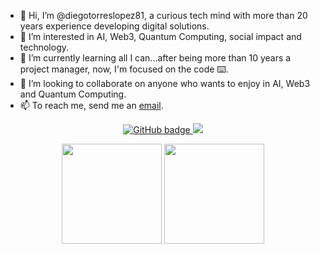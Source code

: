 - 👋 Hi, I’m @diegotorreslopez81, a curious tech mind with more than 20 years experience developing digital solutions.
- 👀 I’m interested in AI, Web3, Quantum Computing, social impact and technology.
- 🌱 I’m currently learning all I can...after being more than 10 years a project manager, now, I'm focused on the code ⌨️.
- 💞️ I’m looking to collaborate on anyone who wants to enjoy in AI, Web3 and Quantum Computing.
- 📫 To reach me, send me an <a href="mailto:diego@infinitelabs.co">email</a>.

<p align="center">
  <a href="https://github.com/diegotorreslopez81?tab=followers">
    <img src="https://img.shields.io/github/followers/diegotorreslopez81?label=Followers&logo=GitHub&style=for-the-badge" alt="GitHub badge" />
  </a>
  <a href="http://twitter.com/0xDiegoTorres">
    <img src="https://img.shields.io/twitter/follow/0xDiegoTorres?label=Twitter&logo=twitter&style=for-the-badge" />
  </a>
</p>

<p align="center">
  <img height="160em" src="https://github-readme-stats.vercel.app/api/top-langs/?username=diegotorreslopez81&hide=jupyter%20notebook,javascript,css,java,c%2B%2B,makefile,shell&layout=compact&show_icons=true&theme=dracula&count_private=true&title_color=e4d8b4&bg_color=2e2e2e&icon_color=f9fad2" />

  <img height="160em" src="https://github-readme-stats.vercel.app/api?username=diegotorreslopez81&show_icons=true&theme=dracula&count_private=false&title_color=e4d8b4&bg_color=2e2e2e&icon_color=f9fad2" />
</p>



<!--[![Top Langs](https://github-readme-stats.vercel.app/api/top-langs/?username=lucadonnoh&langs_count=8)](https://github.com/anuraghazra/github-readme-stats)-->


<!---
diegotorreslopez81/diegotorreslopez81 is a ✨ special ✨ repository because its `README.md` (this file) appears on your GitHub profile.
You can click the Preview link to take a look at your changes.
--->
